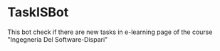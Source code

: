 # TaskISBot
This bot check if there are new tasks in e-learning page of the course "Ingegneria Del Software-Dispari"
